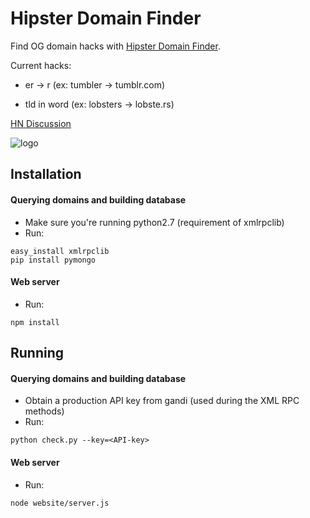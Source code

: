 # Hipster Domain Finder

Find OG domain hacks with [Hipster Domain
Finder](http://www.hipsterdomainfinder.com).

Current hacks:

- er -> r (ex: tumbler -> tumblr.com)

- tld in word (ex: lobsters -> lobste.rs)

[HN Discussion](https://news.ycombinator.com/item?id=7707100)

![logo](http://www.hipsterdomainfinder.com/resources/hipster.png)


## Installation

#### Querying domains and building database

- Make sure you're running python2.7 (requirement of xmlrpclib)
- Run:
```
easy_install xmlrpclib
pip install pymongo
```

#### Web server

- Run: 
```
npm install
```

## Running

#### Querying domains and building database

- Obtain a production API key from gandi (used during the XML RPC methods)
- Run:
```
python check.py --key=<API-key>
```

#### Web server

- Run:
```
node website/server.js
```
